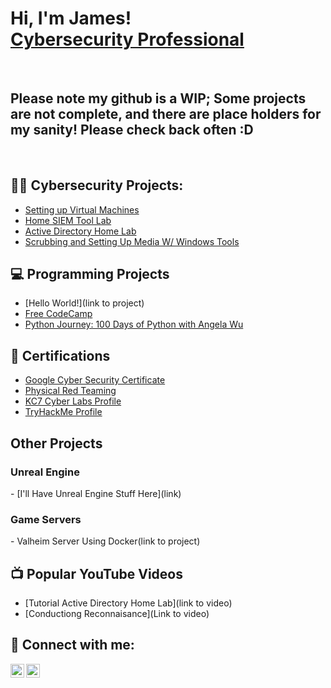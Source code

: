 <h1>Hi, I'm James! <br/><a href="https://www.linkedin.com/in/james-cooper-539261186/">Cybersecurity Professional</a></h1>
<br/>
<h2>Please note my github is a WIP; Some projects are not complete, and there are place holders for my sanity! Please check  back often :D</h2>
<br/>

<h2>👨‍💻 Cybersecurity Projects:</h2>

- [Setting up Virtual Machines](https://github.com/LuiyTheNinja/VirtualMachineTutorial)
- [Home SIEM Tool Lab](https://github.com/LuiyTheNinja/Home_SIEM_Tool/tree/main)
- [Active Directory Home Lab](https://github.com/LuiyTheNinja/ActiveDirectoryLab/blob/main/README.md)
- [Scrubbing and Setting Up Media W/ Windows Tools](https://github.com/LuiyTheNinja/diskpart-usage-windows)

<h2>💻 Programming Projects</h2>

- [Hello World!](link to project)
- [Free CodeCamp](https://www.freecodecamp.org/Luiy)
- [Python Journey: 100 Days of Python with Angela Wu](https://github.com/LuiyTheNinja/Python-Journey-100-Days-of-Python-with-Angela-Wu)

<h2>📜 Certifications</h2>

- [Google Cyber Security Certificate](https://imgur.com/a/ccTeuxp)
- [Physical Red Teaming](https://imgur.com/QECL9QL)
- [KC7 Cyber Labs Profile](https://kc7cyber.com/profile/Luiy)
- [TryHackMe Profile](https://tryhackme.com/p/luiytheninja1993)

<h2>  </h2>


<h2> Other Projects</h2>
<h3> Unreal Engine</h3>
- [I'll Have Unreal Engine Stuff Here](link)

<h3> Game Servers</h3>
- Valheim Server Using Docker(link to project)

<h2>📺 Popular YouTube Videos</h2>

- [Tutorial Active Directory Home Lab](link to video)
- [Conductiong Reconnaisance](Link to video)


<h2> 🤳 Connect with me:</h2>

[<img align="left" alt="JamesCooper | LinkedIn" width="22px" src="https://cdn.jsdelivr.net/npm/simple-icons@v3/icons/linkedin.svg" />][linkedin]
[<img align="left" alt="JamesCooper | YouTube" width="22px" src="https://cdn.jsdelivr.net/npm/simple-icons@v3/icons/youtube.svg" />][youtube]

[youtube]: (url_to_youtube)
[linkedin]: https://www.linkedin.com/in/james-cooper-539261186/


<!--
**joshmadakor1/joshmadakor1** is a ✨ _special_ ✨ repository because its `README.md` (this file) appears on your GitHub profile.

Here are some ideas to get you started:

- 🔭 I’m currently working on ...
- 🌱 I’m currently learning ...
- 👯 I’m looking to collaborate on ...
- 🤔 I’m looking for help with ...
- 💬 Ask me about ...
- 📫 How to reach me: ...
- 😄 Pronouns: ...
- ⚡ Fun fact: ...
-->
